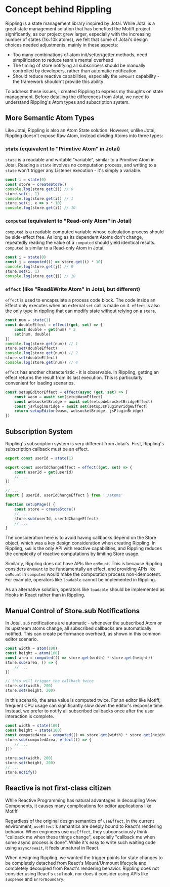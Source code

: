 # Concept behind Rippling

Rippling is a state management library inspired by Jotai. While Jotai is a great state management solution that has benefited the Motiff project significantly, as our project grew larger, especially with the increasing number of states (1k~10k atoms), we felt that some of Jotai's design choices needed adjustments, mainly in these aspects:

* Too many combinations of atom init/setter/getter methods, need simplification to reduce team's mental overhead
* The timing of store notifying all subscribers should be manually controlled by developers, rather than automatic notification
* Should reduce reactive capabilities, especially the `onMount` capability - the framework shouldn't provide this ability

To address these issues, I created Rippling to express my thoughts on state management. Before detailing the differences from Jotai, we need to understand Rippling's Atom types and subscription system.

## More Semantic Atom Types

Like Jotai, Rippling is also an Atom State solution. However, unlike Jotai, Rippling doesn't expose Raw Atom, instead dividing Atoms into three types:

### `state` (equivalent to "Primitive Atom" in Jotai)

`state` is a readable and writable "variable", similar to a Primitive Atom in Jotai. Reading a `state` involves no computation process, and writing to a `state` won't trigger any Listener execution - it's simply a variable.

```typescript
const i = state(0)
const store = createStore()
console.log(store.get(i)) // 0
store.set(i, 1)
console.log(store.get(i)) // 1
store.set(i, x => x * 10)
console.log(store.get(i)) // 10
```

### `computed` (equivalent to "Read-only Atom" in Jotai)

`computed` is a readable computed variable whose calculation process should be side-effect free. As long as its dependent Atoms don't change, repeatedly reading the value of a `computed` should yield identical results. `computed` is similar to a Read-only Atom in Jotai.

```typescript
const i = state(0)
const j = computed(() => store.get(i) * 10)
console.log(store.get(j)) // 0
store.set(i, 1)
console.log(store.get(j)) // 10
```

### `effect` (like "Read&Write Atom" in Jotai, but different)

`effect` is used to encapsulate a process code block. The code inside an Effect only executes when an external `set` call is made on it. `effect` is also the only type in rippling that can modify state without relying on a `store`.

```typescript
const num = state(1)
const doubleEffect = effect((get, set) => {
    const double = get(num) * 2
    set(num, double)
})
console.log(store.get(num)) // 1
store.set(doubleEffect)
console.log(store.get(num)) // 2
store.set(doubleEffect)
console.log(store.get(num)) // 4
```

`effect` has another characteristic - it is observable. In Rippling, getting an effect returns the result from its last execution. This is particularly convenient for loading scenarios.

```typescript
const setupEditorEffect = effect(async (get, set) => {
    const wasm = await set(setupWasmEffect)
    const websocketBridge = await set(setupWebsocketBridgeEffect)
    const jsPluginBridge = await set(setupJsPluginBridgeEffect)
    return setupEditor(wasm, websocketBridge, jsPluginBridge)
})


```

## Subscription System

Rippling's subscription system is very different from Jotai's. First, Rippling's subscription callback must be an effect.

```typescript
export const userId = state(1)

export const userIdChangeEffect = effect((get, set) => {
    const userId = get(userId)  
    // ...
})

// ...
import { userId, userIdChangeEffect } from './atoms'

function setupPage() {
    const store = createStore()
    // ...
    store.sub(userId, userIdChangeEffect)
    // ...
}
```

The consideration here is to avoid having callbacks depend on the Store object, which was a key design consideration when creating Rippling. In Rippling, `sub` is the only API with reactive capabilities, and Rippling reduces the complexity of reactive computations by limiting Store usage.

Similarly, Rippling does not have APIs like `onMount`. This is because Rippling considers `onMount` to be fundamentally an effect, and providing APIs like `onMount` in `computed` would make the computation process non-idempotent. For example, operators like `loadable` cannot be implemented in Rippling.

As an alternative solution, operators like `loadable` should be implemented as Hooks in React rather than in Rippling.

## Manual Control of Store.sub Notifications

In Jotai, `sub` notifications are automatic - whenever the subscribed Atom or its upstream atoms change, all subscribed callbacks are automatically notified. This can create performance overhead, as shown in this common editor scenario.

```typescript
const width = atom(100)
const height = atom(100)
const area = computed(() => store.get(width) * store.get(height))
store.sub(area, () => {
    // ...
})

// this will trigger the callback twice
store.set(width, 200)
store.set(height, 200)
```

In this scenario, the area value is computed twice. For an editor like Motiff, frequent CPU usage can significantly slow down the editor's response time. Instead, we prefer to notify all subscribed callbacks once after the user interaction is complete.

```typescript
const width = state(100)
const height = state(100)
const computedArea = computed(() => store.get(width) * store.get(height))
store.sub(computedArea, effect(() => {
    // ...
}))

store.set(width, 200)
store.set(height, 200)
// ...
store.notify()
```

## Reactive is not first-class citizen

While Reactive Programming has natural advantages in decoupling View Components, it causes many complications for editor applications like Motiff.

Regardless of the original design semantics of `useEffect`, in the current environment, `useEffect`'s semantics are deeply bound to React's rendering behavior. When engineers use `useEffect`, they subconsciously think "callback me when these things change", especially "callback me when some async process is done". While it's easy to write such waiting code using `async/await`, it feels unnatural in React.

When designing Rippling, we wanted the trigger points for state changes to be completely detached from React's Mount/Unmount lifecycle and completely decoupled from React's rendering behavior. Rippling does not consider using React's `use` hook, nor does it consider using APIs like `suspense` and `ErrorBoundary`.